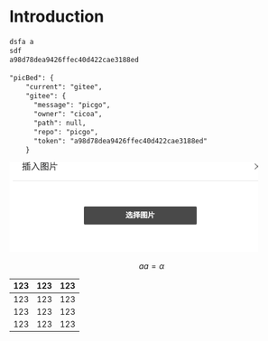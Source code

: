 # Introduction

```
dsfa a
sdf
a98d78dea9426ffec40d422cae3188ed

"picBed": {
    "current": "gitee",
    "gitee": {
      "message": "picgo",
      "owner": "cicoa",
      "path": null,
      "repo": "picgo",
      "token": "a98d78dea9426ffec40d422cae3188ed"
    }

```

![](img/2020-07-17-17-28-53.png)


$$
aa = \alpha
$$

[^123]: 123213



| 123  | 123  | 123  |
| ---- | ---- | ---- |
| 123  | 123  | 123  |
| 123  | 123  | 123  |
| 123  | 123  | 123  |

